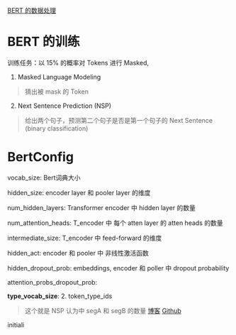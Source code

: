 [BERT 的数据处理](https://albertauyeung.github.io/2020/06/19/bert-tokenization.html)


# BERT 的训练
训练任务：以 15% 的概率对 Tokens 进行 Masked, 
1. Masked Language Modeling
> 猜出被 mask 的 Token

2. Next Sentence Prediction (NSP)
> 给出两个句子，预测第二个句子是否是第一个句子的 Next Sentence (binary classification)





# BertConfig

vocab_size: Bert词典大小

hidden_size: encoder layer 和 pooler layer 的维度

num_hidden_layers: Transformer encoder 中 hidden layer 的数量

num_attention_heads: T_encoder 中 每个 atten layer 的 atten heads 的数量

intermediate_size:  T_encoder 中 feed-forward 的维度

hidden_act:  encoder 和 pooler 中 非线性激活函数

hidden_dropout_prob: embeddings, encoder 和 poller 中 dropout probability 

attention_probs_dropout_prob: 

**type_vocab_size**: 2. token_type_ids 
> 这个就是 NSP 认为中 segA 和 segB 的数量
> [博客](https://zhuanlan.zhihu.com/p/69106080)
> [Github](https://github.com/google-research/bert/issues/16)

initiali